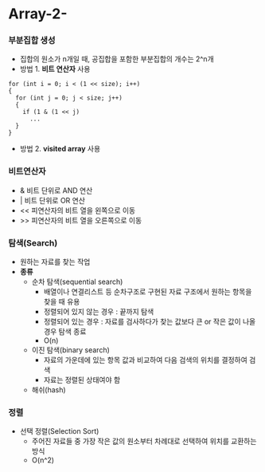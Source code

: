 # Array-2-

### 부분집합 생성
- 집합의 원소가 n개일 때, 공집합을 포함한 부분집합의 개수는 2^n개
- 방법 1. **비트 연산자** 사용
```
for (int i = 0; i < (1 << size); i++)
{
  for (int j = 0; j < size; j++)
  {
    if (1 & (1 << j)
      ...
  }
}
```
- 방법 2. **visited array** 사용

### 비트연산자
- & 비트 단위로 AND 연산
- | 비트 단위로 OR 연산
- << 피연산자의 비트 열을 왼쪽으로 이동
- \>> 피연산자의 비트 열을 오른쪽으로 이동

### 탐색(Search)
- 원하는 자료를 찾는 작업
- **종류**
  - 순차 탐색(sequential search)
    - 배열이나 연결리스트 등 순차구조로 구현된 자료 구조에서 원하는 항목을 찾을 때 유용
    - 정렬되어 있지 않는 경우 : 끝까지 탐색
    - 정렬되어 있는 경우 : 자료를 검사하다가 찾는 값보다 큰 or 작은 값이 나올 경우 탐색 종료
    - O(n)
  - 이진 탐색(binary search)
    - 자료의 가운데에 있는 항목 값과 비교하여 다음 검색의 위치를 결정하여 검색
    - 자료는 정렬된 상태여야 함
  - 해쉬(hash)
  
### 정렬
- 선택 정렬(Selection Sort)
  - 주어진 자료들 중 가장 작은 값의 원소부터 차례대로 선택하여 위치를 교환하는 방식
  - O(n^2)
